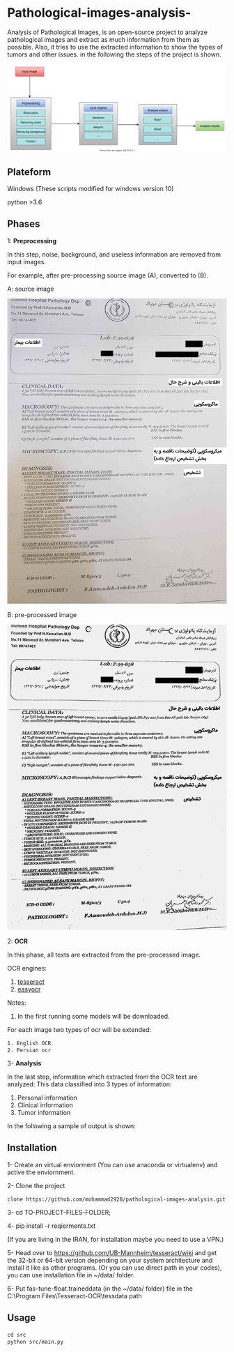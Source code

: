 # Pathological-images-analysis-
Analysis of Pathological Images, is an open-source project to analyze pathological images and extract as much information from them as possible. 
Also, it tries to use the extracted information to show the types of tumors and other issues. in the following the steps of the project is shown.

![no-image](https://raw.githubusercontent.com/mohammad2928/pathological-images-analysis/main/docs/images/pathalogical-image-analysis.svg)

## Plateform

Windows (These scripts modified for windows version 10)

python  >3.6

## Phases 

1: **Preprocessing**

In this step, noise, background, and useless information are removed from input images. 

For example, after pre-processing source image (A), converted to (B). 

A: source image 

![source image](https://raw.githubusercontent.com/mohammad2928/pathological-images-analysis/main/docs/images/source.jpg)

B: pre-processed image

![pre-processed image](https://raw.githubusercontent.com/mohammad2928/pathological-images-analysis/main/docs/images/pre-processed.jpg)


2: **OCR**

In this phase, all texts are extracted from the pre-processed image.

OCR engines:

1. [tesseract](https://github.com/madmaze/pytesseract)
2. [easyocr](https://github.com/JaidedAI/EasyOCR/tree/master/easyocr/character) 


Notes:

1. In the first running some models will be downloaded.

For each image two types of ocr will be extended:

    1. English OCR
    2. Persian ocr
 


3- **Analysis**

In the last step, information which extracted from the OCR text are analyzed:
This data classified into 3 types of information:

1. Personal information
2. Clinical information
3. Tumor information 

In the following a sample of output is shown: 




## Installation

1- Create an virtual enviorment (You can use anaconda or virtualenv) and active the enviornment.

2- Clone the project

```
clone https://github.com/mohammad2928/pathological-images-analysis.git
```

3- cd TO-PROJECT-FILES-FOLDER;

4- pip install -r reqierments.txt

(If you are living in the IRAN, for installation maybe you need to use a VPN.)

5- Head over to https://github.com/UB-Mannheim/tesseract/wiki and get the 32-bit or 64-bit version depending on your system architecture and install it like as other programs. 
(Or you can use direct path in your codes), you can use installation file in ~/data/ folder.

6- Put fas-tune-float.traineddata (in the ~/data/ folder) file in the C:\Program Files\Tesseract-OCR\tessdata path 


## Usage 

```
cd src
python src/main.py

```

